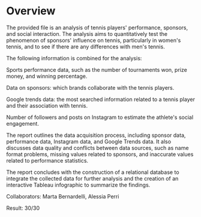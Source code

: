 # Overview
The provided file is an analysis of tennis players' performance, sponsors, and social interaction. The analysis aims to quantitatively test the phenomenon of sponsors' influence on tennis, particularly in women's tennis, and to see if there are any differences with men's tennis. 

The following information is combined for the analysis:

Sports performance data, such as the number of tournaments won, prize money, and winning percentage.

Data on sponsors: which brands collaborate with the tennis players.

Google trends data: the most searched information related to a tennis player and their association with tennis.

Number of followers and posts on Instagram to estimate the athlete's social engagement.

The report outlines the data acquisition process, including sponsor data, performance data, Instagram data, and Google Trends data. It also discusses data quality and conflicts between data sources, such as name format problems, missing values related to sponsors, and inaccurate values related to performance statistics.

The report concludes with the construction of a relational database to integrate the collected data for further analysis and the creation of an interactive Tableau infographic to summarize the findings.

Collaborators: Marta Bernardelli, Alessia Perri

Result: 30/30
